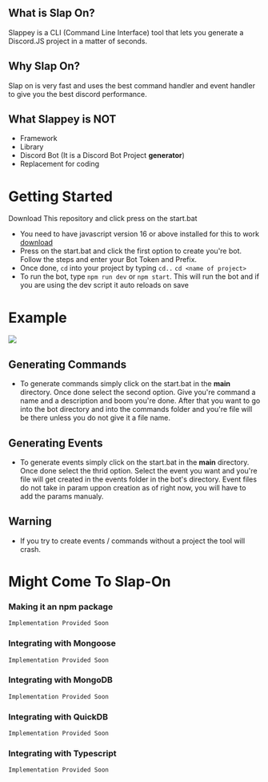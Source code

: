 ## What is Slap On?

Slappey is a CLI (Command Line Interface) tool that lets you generate a Discord.JS project in a matter of seconds.

## Why Slap On?

Slap on is very fast and uses the best command handler and event handler to give you the best discord performance.

## What Slappey is NOT

- Framework
- Library
- Discord Bot (It is a Discord Bot Project **generator**)
- Replacement for coding

# Getting Started

Download This repository and click press on the start.bat

- You need to have javascript version 16 or above installed for this to work [download](https://nodejs.org/dist/v16.14.1/node-v16.14.1-x64.msi)
- Press on the start.bat and click the first option to create you're bot. Follow the steps and enter your Bot Token and Prefix.
- Once done, `cd` into your project by typing `cd..` `cd <name of project>`
- To run the bot, type `npm run dev` or `npm start`. This will run the bot and if you are using the dev script it auto reloads on save

# Example
<img src="https://media.discordapp.net/attachments/896896265768538215/953848019290316830/Capture.PNG?width=877&height=457" />

## Generating Commands

- To generate commands simply click on the start.bat in the **main** directory. Once done select the second option. Give you're command a name and a description and boom you're done. After that you want to go into the bot directory and into the commands folder and you're file will be there unless you do not give it a file name.

## Generating Events

- To generate events simply click on the start.bat in the **main** directory. Once done select the thrid option. Select the event you want and you're file will get created in the events folder in the bot's directory. Event files do not take in param uppon creation as of right now, you will have to add the params manualy.


## Warning
- If you try to create events / commands without a project the tool will crash.

# Might Come To Slap-On
### Making it an npm package

```
Implementation Provided Soon
```

### Integrating with Mongoose

```
Implementation Provided Soon
```

### Integrating with MongoDB

```
Implementation Provided Soon
```

### Integrating with QuickDB

```
Implementation Provided Soon
```

### Integrating with Typescript

```
Implementation Provided Soon
```
